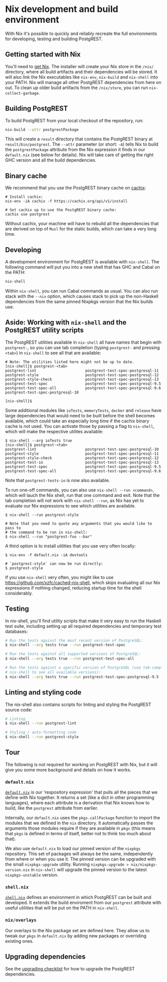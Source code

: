 # Nix development and build environment

With Nix it's possible to quickly and reliably recreate the full environments
for developing, testing and building PostgREST.

## Getting started with Nix

You'll need to [get Nix](https://nixos.org/download.html). The installer will
create your Nix store in the `/nix/` directory, where all build artifacts and
their dependencies will be stored. It will also link the Nix executables like
`nix-env`, `nix-build` and `nix-shell` into your PATH. Nix will manage all
other PostgREST dependencies from here on out. To clean up older build
artifacts from the `/nix/store`, you can run `nix-collect-garbage`.

## Building PostgREST

To build PostgREST from your local checkout of the repository, run:

```bash
nix-build --attr postgrestPackage

```

This will create a `result` directory that contains the PostgREST binary at
`result/bin/postgrest`. The `--attr` parameter (or short: `-A`) tells Nix to
build the `postgrestPackage` attribute from the Nix expression it finds in our
`default.nix` (see below for details). Nix will take care of getting the right
GHC version and all the build dependencies.

## Binary cache

We recommend that you use the PostgREST binary cache on
[cachix](https://cachix.org/):

```
# Install cachix:
nix-env -iA cachix -f https://cachix.org/api/v1/install

# Set cachix up to use the PostgREST binary cache:
cachix use postgrest

```

Without cachix, your machine will have to rebuild all the dependencies that are
derived on top of `Musl` for the static builds, which can take a very long time.

## Developing

A development environment for PostgREST is available with `nix-shell`. The
following command will put you into a new shell that has GHC and Cabal on the
PATH:

```bash
nix-shell

```

Within `nix-shell`, you can run Cabal commands as usual. You can also run
stack with the `--nix` option, which causes stack to pick up the non-Haskell
dependencies from the same pinned Nixpkgs version that the Nix builds use.

## Aside: Working with `nix-shell` and the PostgREST utility scripts

The PostgREST utilities available in `nix-shell` all have names that begin with
`postgrest-`, so you can use tab completion (typing `postgrest-` and pressing
`<tab>`) in `nix-shell` to see all that are available:

```
# Note: The utilities listed here might not be up to date.
[nix-shell]$ postgrest-<tab>
postgrest-lint                      postgrest-test-spec-postgresql-11
postgrest-style                     postgrest-test-spec-postgresql-12
postgrest-style-check               postgrest-test-spec-postgresql-13
postgrest-test-spec                 postgrest-test-spec-postgresql-9.5
postgrest-test-spec-all             postgrest-test-spec-postgresql-9.6
postgrest-test-spec-postgresql-10

[nix-shell]$

```

Some additional modules like `ioTests`, `memoryTests`, `docker` and `release`
have large dependencies that would need to be built before the shell becomes
available, which could take an especially long time if the cachix binary cache
is not used. You can activate those by passing a flag to `nix-shell`, which
will make the respective utilites available:

```
$ nix-shell --arg ioTests true
[nix-shell]$ postgrest-<tab>
postgrest-lint                      postgrest-test-spec-postgresql-10
postgrest-style                     postgrest-test-spec-postgresql-11
postgrest-style-check               postgrest-test-spec-postgresql-12
postgrest-test-io                   postgrest-test-spec-postgresql-13
postgrest-test-spec                 postgrest-test-spec-postgresql-9.5
postgrest-test-spec-all             postgrest-test-spec-postgresql-9.6

```

Note that `postgrest-tests-io` is now also available.

To run one-off commands, you can also use `nix-shell --run <command>`, which
will lauch the Nix shell, run that one command and exit. Note that the tab
completion will not work with `nix-shell --run`, as Nix has yet to evaluate
our Nix expressions to see which utilities are available.

```
$ nix-shell --run postgrest-style

# Note that you need to quote any arguments that you would like to pass to
# the command to be run in nix-shell:
$ nix-shell --run "postgrest-foo --bar"

```

A third option is to install utilities that you use very often locally:

```
$ nix-env -f default.nix -iA devtools

# `postgrest-style` can now be run directly:
$ postgrest-style

```

If you use `nix-shell` very often, you might like to use
https://github.com/xzfc/cached-nix-shell, which skips evaluating all our Nix
expressions if nothing changed, reducing startup time for the shell
considerably.

## Testing

In nix-shell, you'll find utility scripts that make it very easy to run the
Haskell test suite, including setting up all required dependencies and
temporary test databases:

```bash
# Run the tests against the most recent version of PostgreSQL:
$ nix-shell --arg tests true --run postgrest-test-spec

# Run the tests against all supported versions of PostgreSQL:
$ nix-shell --arg tests true --run postgrest-test-spec-all

# Run the tests against a specific version of PostgreSQL (use tab-completion in
# nix-shell to see all available versions):
$ nix-shell --arg tests true --run postgrest-test-spec-postgresql-9.5

```

## Linting and styling code

The nix-shell also contains scripts for linting and styling the PostgREST
source code:

```bash
# Linting
$ nix-shell --run postgrest-lint

# Styling / auto-formatting code
$ nix-shell --run postgrest-style

```

## Tour

The following is not required for working on PostgREST with Nix, but it will
give you some more background and details on how it works.

### `default.nix`

[`default.nix`](../default.nix) is our 'respository expression' that pulls all
the pieces that we define with Nix together. It returns a set (like a dict in
other programming languages), where each attribute is a derivation that Nix
knows how to build, like the `postgrest` attribute from earlier.

Internally, our `default.nix` uses the `pkgs.callPackage` function to import
the modules that we defined in the `nix` directory. It automatically passes the
arguments those modules require if they are available in `pkgs` (this means
that `pkgs` is defined in terms of itself, better not to think too much about
that).

We also use `default.nix` to load our pinned version of the `nixpkgs`
repository. This set of packages will always be the same, independently from
where or when you use it. The pinned version can be upgraded with the small
`nixpkgs-upgrade` utility. Running `nixpkgs-upgrade > nix/nixpkgs-version.nix`
in `nix-shell` will upgrade the pinned version to the latest `nixpkgs-unstable`
version.

### `shell.nix`

[`shell.nix`](../shell.nix) defines an environment in which PostgREST can be
built and developed. It extends the build enviroment from our `postgrest`
attribute with useful utilities that will be put on the PATH in `nix-shell`.

### `nix/overlays`

Our overlays to the Nix package set are defined here. They allow us to tweak our
`pkgs` in `default.nix` by adding new packages or overriding existing ones.

## Upgrading dependencies

See the [upgrading checklist](UPGRADE.md) for how to upgrade the PostgREST
dependencies.
